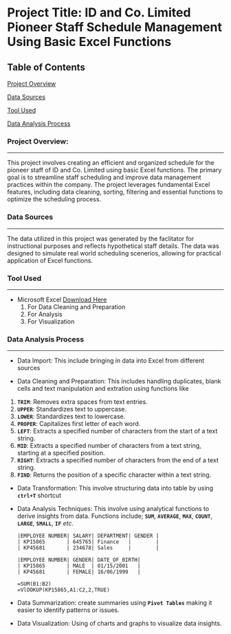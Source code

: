 # Project Title: ID and Co. Limited Pioneer Staff Schedule Management Using Basic Excel Functions

## Table of Contents
[Project Overview](#project-overview)

[Data Sources](#data-sources)

[Tool Used](#tool-used)

[Data Analysis Process](#data-analysis-process)

### Project Overview:
---
This project involves creating an efficient and organized schedule for the pioneer staff of ID and Co. Limited using basic Excel functions. The primary goal is to streamline staff scheduling and improve data management practices within the company. The project leverages fundamental Excel features, including data cleaning, sorting, filtering and essential functions to optimize the scheduling process.

### Data Sources
---
The data utilized in this project was generated by the faclitator for instructional purposes and reflects hypothetical staff details. The data was designed to simulate real world scheduling scenerios, allowing for practical application of Excel functions.

### Tool Used 
---
- Microsoft Excel [Download Here](https://www.microsoft.com)
  1. For Data Cleaning and Preparation
  2. For Analysis
  3. For Visualization
 
###  Data Analysis Process
---

- Data Import:
  This include bringing in data into Excel from different sources
  
- Data Cleaning and Preparation:
This includes handling duplicates, blank cells and text manipulation and extration using functions like
1. **`TRIM`**: Removes extra spaces from text entries.
2. **`UPPER`**: Standardizes text to uppercase.
3. **`LOWER`**: Standardizes text to lowercase.
4. **`PROPER`**: Capitalizes first letter of each word.
5. **`LEFT`**: Extracts a specified number of characters from the start of a text string.
6. **`MID`**:  Extracts a specified number of characters from a text string, starting at a specified position.
7. **`RIGHT`**: Extracts a specified number of characters from the end of a text string.
8. **`FIND`**: Returns the position of a specific character within a text string.

- Data Transformation: This involve structuring data into table by using **`ctrl+T`** shortcut

- Data Analysis Techniques: This involve using analytical functions to derive insights from data. Functions include;
  **`SUM`**, **`AVERAGE`**, **`MAX`**, **`COUNT`**, **`LARGE`**, **`SMALL`**, **`IF`** *etc*.

  ```Excel
  |EMPLOYEE NUMBER| SALARY| DEPARTMENT| GENDER |              
  | KP15865       | 645765| Finance   |        |
  | KP45681       | 234678| Sales     |        |

  |EMPLOYEE NUMBER| GENDER| DATE_OF_BIRTH|
  | KP15865       | MALE  | 01/15/2001   |
  | KP45681       | FEMALE| 16/06/1999   |
  
  =SUM(B1:B2)
  =VlOOKUP(KP15865,A1:C2,2,TRUE)
  ```

- Data Summarization: create summaries using **`Pivot Tables`** making it easier to identify patterns or issues.

- Data Visualization: Using of charts and graphs to visualize data insights.



